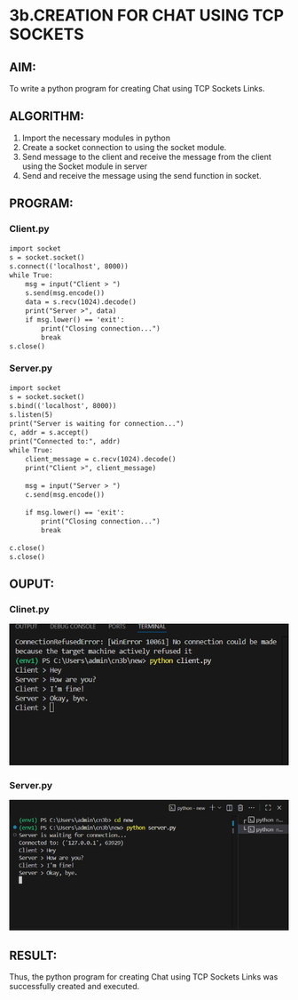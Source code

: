 # 3b.CREATION FOR CHAT USING TCP SOCKETS
## AIM:
To write a python program for creating Chat using TCP Sockets Links.
## ALGORITHM:
1. Import the necessary modules in python
2. Create a socket connection to using the socket module.
3. Send message to the client and receive the message from the client using the Socket module in
 server
4. Send and receive the message using the send function in socket.
## PROGRAM:
### Client.py
```
import socket
s = socket.socket()
s.connect(('localhost', 8000))
while True:
    msg = input("Client > ")
    s.send(msg.encode())
    data = s.recv(1024).decode()
    print("Server >", data)
    if msg.lower() == 'exit':
        print("Closing connection...")
        break
s.close()
```
### Server.py
```
import socket
s = socket.socket()
s.bind(('localhost', 8000))
s.listen(5)
print("Server is waiting for connection...")
c, addr = s.accept()
print("Connected to:", addr)
while True:
    client_message = c.recv(1024).decode()
    print("Client >", client_message)

    msg = input("Server > ")
    c.send(msg.encode())

    if msg.lower() == 'exit':
        print("Closing connection...")
        break

c.close()
s.close()
```
## OUPUT:
### Clinet.py
![alt text](<Screenshot 2025-10-28 024228-2.png>)
### Server.py
![alt text](<Screenshot 2025-10-28 024235.png>)
## RESULT:
Thus, the python program for creating Chat using TCP Sockets Links was successfully 
created and executed.
